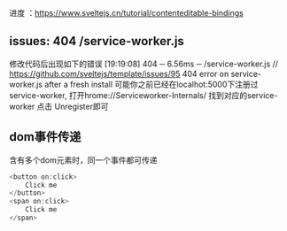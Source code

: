 进度 ：https://www.sveltejs.cn/tutorial/contenteditable-bindings


## issues: 404 /service-worker.js
修改代码后出现如下的错误
[19:19:08] 404 ─ 6.56ms ─ /service-worker.js
// https://github.com/sveltejs/template/issues/95
404 error on service-worker.js after a fresh install
可能你之前已经在localhot:5000下注册过service-worker, 打开hrome://Serviceworker-Internals/ 找到对应的service-worker 点击 Unregister即可


## dom事件传递
含有多个dom元素时，同一个事件都可传递
```js
<button on:click>
	Click me
</button>
<span on:click>
	Click me
</span>
```

